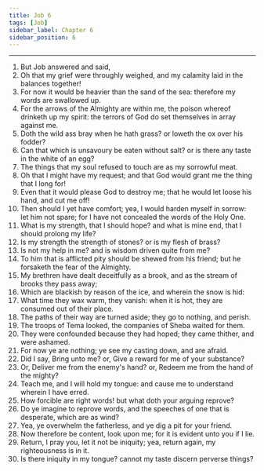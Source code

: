 ```yaml
---
title: Job 6
tags: [Job]
sidebar_label: Chapter 6
sidebar_position: 6
---
```


---
1. But Job answered and said,
2. Oh that my grief were throughly weighed, and my calamity laid in the balances together!
3. For now it would be heavier than the sand of the sea: therefore my words are swallowed up.
4. For the arrows of the Almighty are within me, the poison whereof drinketh up my spirit: the terrors of God do set themselves in array against me.
5. Doth the wild ass bray when he hath grass? or loweth the ox over his fodder?
6. Can that which is unsavoury be eaten without salt? or is there any taste in the white of an egg?
7. The things that my soul refused to touch are as my sorrowful meat.
8. Oh that I might have my request; and that God would grant me the thing that I long for!
9. Even that it would please God to destroy me; that he would let loose his hand, and cut me off!
10. Then should I yet have comfort; yea, I would harden myself in sorrow: let him not spare; for I have not concealed the words of the Holy One.
11. What is my strength, that I should hope? and what is mine end, that I should prolong my life?
12. Is my strength the strength of stones? or is my flesh of brass?
13. Is not my help in me? and is wisdom driven quite from me?
14. To him that is afflicted pity should be shewed from his friend; but he forsaketh the fear of the Almighty.
15. My brethren have dealt deceitfully as a brook, and as the stream of brooks they pass away;
16. Which are blackish by reason of the ice, and wherein the snow is hid:
17. What time they wax warm, they vanish: when it is hot, they are consumed out of their place.
18. The paths of their way are turned aside; they go to nothing, and perish.
19. The troops of Tema looked, the companies of Sheba waited for them.
20. They were confounded because they had hoped; they came thither, and were ashamed.
21. For now ye are nothing; ye see my casting down, and are afraid.
22. Did I say, Bring unto me? or, Give a reward for me of your substance?
23. Or, Deliver me from the enemy's hand? or, Redeem me from the hand of the mighty?
24. Teach me, and I will hold my tongue: and cause me to understand wherein I have erred.
25. How forcible are right words! but what doth your arguing reprove?
26. Do ye imagine to reprove words, and the speeches of one that is desperate, which are as wind?
27. Yea, ye overwhelm the fatherless, and ye dig a pit for your friend.
28. Now therefore be content, look upon me; for it is evident unto you if I lie.
29. Return, I pray you, let it not be iniquity; yea, return again, my righteousness is in it.
30. Is there iniquity in my tongue? cannot my taste discern perverse things?